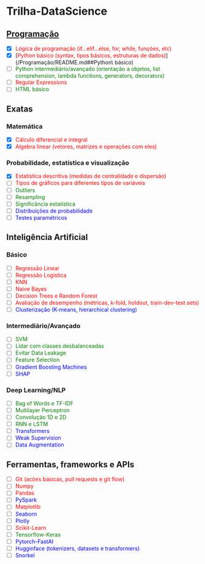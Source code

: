 # Trilha-DataScience

## [Programação](/Programação)

- [x] <span style="color:red">Lógica de programação (if...elif...else, for, while, funções, etc)</span>
- [x] [<span style="color:red">Python básico (syntax, tipos básicos, estruturas de dados)</span>](/Programação/README.md##Python\ básico)
- [ ] <span style="color:green">Python intermediário/avançado (orientação a objetos, list comprehension, lambda functions, generators, decorators)</span>
- [ ] <span style="color:red">Regular Expressions</span>
- [ ] <span style="color:green">HTML básico</span>

## Exatas

### Matemática

- [x] <span style="color:red">Cálculo diferencial e integral</span>
- [x] <span style="color:red">Algebra linear (vetores, matrizes e operações com eles)</span>

### Probabilidade, estatística e visualização

- [x] <span style="color:red">Estatística descritiva (medidas de centralidade e dispersão)</span>
- [ ] <span style="color:red">Tipos de gráficos para diferentes tipos de variáveis</span>
- [ ] <span style="color:green">Outliers</span>
- [ ] <span style="color:green">Resampling</span>
- [ ] <span style="color:green">Significância estatística</span>
- [ ] <span style="color:blue">Distribuições de probabilidade</span>
- [ ] <span style="color:blue">Testes paramétricos</span>

## Inteligência Artificial

### Básico

- [ ] <span style="color:red">Regressão Linear</span>
- [ ] <span style="color:red">Regressão Logística</span>
- [ ] <span style="color:red">KNN</span>
- [ ] <span style="color:red">Naive Bayes</span>
- [ ] <span style="color:red">Decision Trees e Random Forest</span>
- [ ] <span style="color:red">Avaliação de desempenho (métricas, k-fold, holdout, train-dev-test sets)</span>
- [ ] <span style="color:blue">Clusterização (K-means, hierarchical clustering)</span>

### Intermediário/Avançado

- [ ] <span style="color:green">SVM</span>
- [ ] <span style="color:green">Lidar com classes desbalanceadas</span>
- [ ] <span style="color:green">Evitar Data Leakage</span>
- [ ] <span style="color:green">Feature Selection</span>
- [ ] <span style="color:blue">Gradient Boosting Machines</span>
- [ ] <span style="color:blue">SHAP</span>

### Deep Learning/NLP

- [ ] <span style="color:green">Bag of Words e TF-IDF</span>
- [ ] <span style="color:green">Multilayer Perceptron</span>
- [ ] <span style="color:green">Convolução 1D e 2D</span>
- [ ] <span style="color:green">RNN e LSTM</span>
- [ ] <span style="color:blue">Transformers</span>
- [ ] <span style="color:blue">Weak Supervision</span>
- [ ] <span style="color:blue">Data Augmentation</span>

## Ferramentas, frameworks e APIs

- [ ] <span style="color:red">Git (acões básicas, pull requests e git flow)</span>
- [ ] <span style="color:red">Numpy</span>
- [ ] <span style="color:red">Pandas</span>
- [ ] <span style="color:blue">PySpark</span>
- [ ] <span style="color:red">Matplotlib</span>
- [ ] <span style="color:blue">Seaborn</span>
- [ ] <span style="color:blue">Plotly</span>
- [ ] <span style="color:red">Scikit-Learn</span>
- [ ] <span style="color:green">Tensorflow-Keras</span>
- [ ] <span style="color:blue">Pytorch-FastAI</span>
- [ ] <span style="color:blue">Hugginface (tokenizers, datasets e transformers)</span>
- [ ] <span style="color:blue">Snorkel</span>

